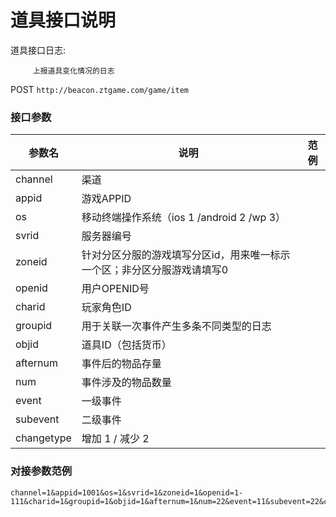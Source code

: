 道具接口说明
=========================

道具接口日志:
```
     上报道具变化情况的日志
```
POST `http://beacon.ztgame.com/game/item`
 
### 接口参数
 
| 参数名 | 说明 | 范例 |
|------|------|------|
| channel | 渠道 |  |
| appid | 游戏APPID |  |
| os | 移动终端操作系统（ios 1 /android 2 /wp 3） |  |
| svrid | 服务器编号 |  |
| zoneid | 针对分区分服的游戏填写分区id，用来唯一标示一个区；非分区分服游戏请填写0 |  |
| openid | 用户OPENID号 |  |
| charid | 玩家角色ID |  |
| groupid | 用于关联一次事件产生多条不同类型的日志 |  |
| objid | 道具ID（包括货币） |  |
| afternum | 事件后的物品存量 |  |
| num | 事件涉及的物品数量 |  |
| event | 一级事件 |  |
| subevent | 二级事件 |  |
| changetype | 增加 1 / 减少 2 |  |


### 对接参数范例

```
channel=1&appid=1001&os=1&svrid=1&zoneid=1&openid=1-111&charid=1&groupid=1&objid=1&afternum=1&num=22&event=11&subevent=22&changetype=1
```
